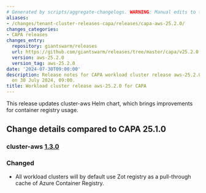 ```yaml
---
# Generated by scripts/aggregate-changelogs. WARNING: Manual edits to this files will be overwritten.
aliases:
- /changes/tenant-cluster-releases-capa/releases/capa-aws-25.2.0/
changes_categories:
- CAPA releases
changes_entry:
  repository: giantswarm/releases
  url: https://github.com/giantswarm/releases/tree/master/capa/v25.2.0
  version: aws-25.2.0
  version_tag: aws-25.2.0
date: '2024-07-30T09:00:00'
description: Release notes for CAPA workload cluster release aws-25.2.0, published
  on 30 July 2024, 09:00.
title: Workload cluster release aws-25.2.0 for CAPA
---
```


This release updates cluster-aws Helm chart, which brings improvements for container registry usage.

## Change details compared to CAPA 25.1.0

### cluster-aws [1.3.0](https://github.com/giantswarm/cluster-aws/releases/tag/v1.3.0)

### Changed

- All workload clusters will by default use Zot registry as a pull-through cache of Azure Container Registry.
